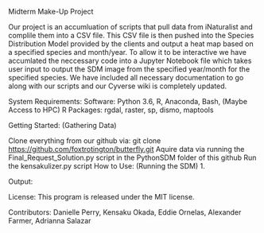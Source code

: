 Midterm Make-Up Project

Our project is an accumluation of scripts that pull data from iNaturalist and complile them into a CSV file. This CSV file is then pushed into the Species Distribution Model provided by the clients and output a heat map based on a specified species and month/year. To allow it to be interactive we have accumlated the neccessary code into a Jupyter Notebook file which takes user input to output the SDM image from the specified year/month for the specified species. We have included all necessary documentation to go along with our scripts and our Cyverse wiki is completely updated.

System Requirements: Software: Python 3.6, R, Anaconda, Bash, (Maybe Access to HPC) R Packages: rgdal, raster, sp, dismo, maptools

Getting Started: (Gathering Data)

Clone everything from our github via: git clone https://github.com/foxtrotington/butterfly.git
Aquire data via running the Final_Request_Solution.py script in the PythonSDM folder of this github
Run the kensakulizer.py script
How to Use: (Running the SDM) 1.

Output:

License: This program is released under the MIT license.

Contributors: Danielle Perry, Kensaku Okada, Eddie Ornelas, Alexander Farmer, Adrianna Salazar

